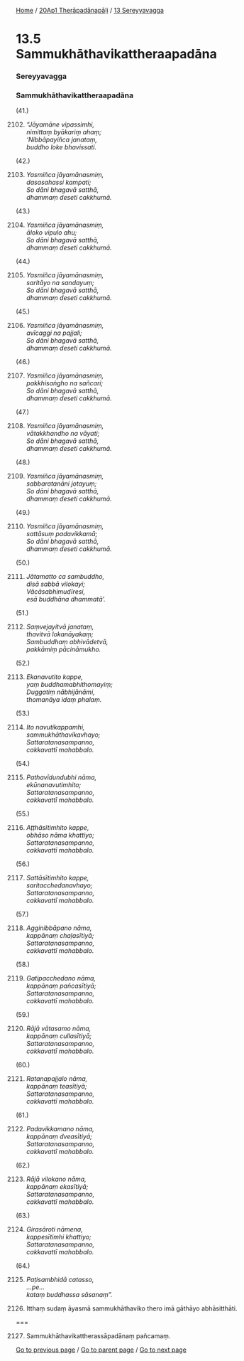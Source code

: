 
[Home](/) / [20Ap1 Therāpadānapāḷi](/tipitaka/20Ap1.md) / [13 Sereyyavagga](/tipitaka/20Ap1/13.md)

# 13.5 Sammukhāthavikattheraapadāna

### Sereyyavagga

### Sammukhāthavikattheraapadāna

(41.)

2102. _“Jāyamāne vipassimhi,_  
_nimittaṃ byākariṃ ahaṃ;_  
_‘Nibbāpayiñca janataṃ,_  
_buddho loke bhavissati._  


(42.)

2103. _Yasmiñca jāyamānasmiṃ,_  
_dasasahassi kampati;_  
_So dāni bhagavā satthā,_  
_dhammaṃ deseti cakkhumā._  


(43.)

2104. _Yasmiñca jāyamānasmiṃ,_  
_āloko vipulo ahu;_  
_So dāni bhagavā satthā,_  
_dhammaṃ deseti cakkhumā._  


(44.)

2105. _Yasmiñca jāyamānasmiṃ,_  
_saritāyo na sandayuṃ;_  
_So dāni bhagavā satthā,_  
_dhammaṃ deseti cakkhumā._  


(45.)

2106. _Yasmiñca jāyamānasmiṃ,_  
_avīcaggi na pajjali;_  
_So dāni bhagavā satthā,_  
_dhammaṃ deseti cakkhumā._  


(46.)

2107. _Yasmiñca jāyamānasmiṃ,_  
_pakkhisaṅgho na sañcari;_  
_So dāni bhagavā satthā,_  
_dhammaṃ deseti cakkhumā._  


(47.)

2108. _Yasmiñca jāyamānasmiṃ,_  
_vātakkhandho na vāyati;_  
_So dāni bhagavā satthā,_  
_dhammaṃ deseti cakkhumā._  


(48.)

2109. _Yasmiñca jāyamānasmiṃ,_  
_sabbaratanāni jotayuṃ;_  
_So dāni bhagavā satthā,_  
_dhammaṃ deseti cakkhumā._  


(49.)

2110. _Yasmiñca jāyamānasmiṃ,_  
_sattāsuṃ padavikkamā;_  
_So dāni bhagavā satthā,_  
_dhammaṃ deseti cakkhumā._  


(50.)

2111. _Jātamatto ca sambuddho,_  
_disā sabbā vilokayi;_  
_Vācāsabhimudīresi,_  
_esā buddhāna dhammatā’._  


(51.)

2112. _Saṃvejayitvā janataṃ,_  
_thavitvā lokanāyakaṃ;_  
_Sambuddhaṃ abhivādetvā,_  
_pakkāmiṃ pācināmukho._  


(52.)

2113. _Ekanavutito kappe,_  
_yaṃ buddhamabhithomayiṃ;_  
_Duggatiṃ nābhijānāmi,_  
_thomanāya idaṃ phalaṃ._  


(53.)

2114. _Ito navutikappamhi,_  
_sammukhāthavikavhayo;_  
_Sattaratanasampanno,_  
_cakkavattī mahabbalo._  


(54.)

2115. _Pathavīdundubhi nāma,_  
_ekūnanavutimhito;_  
_Sattaratanasampanno,_  
_cakkavattī mahabbalo._  


(55.)

2116. _Aṭṭhāsītimhito kappe,_  
_obhāso nāma khattiyo;_  
_Sattaratanasampanno,_  
_cakkavattī mahabbalo._  


(56.)

2117. _Sattāsītimhito kappe,_  
_saritacchedanavhayo;_  
_Sattaratanasampanno,_  
_cakkavattī mahabbalo._  


(57.)

2118. _Agginibbāpano nāma,_  
_kappānaṃ chaḷasītiyā;_  
_Sattaratanasampanno,_  
_cakkavattī mahabbalo._  


(58.)

2119. _Gatipacchedano nāma,_  
_kappānaṃ pañcasītiyā;_  
_Sattaratanasampanno,_  
_cakkavattī mahabbalo._  


(59.)

2120. _Rājā vātasamo nāma,_  
_kappānaṃ cullasītiyā;_  
_Sattaratanasampanno,_  
_cakkavattī mahabbalo._  


(60.)

2121. _Ratanapajjalo nāma,_  
_kappānaṃ teasītiyā;_  
_Sattaratanasampanno,_  
_cakkavattī mahabbalo._  


(61.)

2122. _Padavikkamano nāma,_  
_kappānaṃ dveasītiyā;_  
_Sattaratanasampanno,_  
_cakkavattī mahabbalo._  


(62.)

2123. _Rājā vilokano nāma,_  
_kappānaṃ ekasītiyā;_  
_Sattaratanasampanno,_  
_cakkavattī mahabbalo._  


(63.)

2124. _Girasāroti nāmena,_  
_kappesītimhi khattiyo;_  
_Sattaratanasampanno,_  
_cakkavattī mahabbalo._  


(64.)

2125. _Paṭisambhidā catasso,_  
_…pe…_  
_kataṃ buddhassa sāsanaṃ”._  


2126. Itthaṃ sudaṃ āyasmā sammukhāthaviko thero imā gāthāyo abhāsitthāti.

===

2127. Sammukhāthavikattherassāpadānaṃ pañcamaṃ.



[Go to previous page](/tipitaka/20Ap1/13/13.4.md) / [Go to parent page](/tipitaka/20Ap1/13.md) / [Go to next page](/tipitaka/20Ap1/13/13.6.md)


